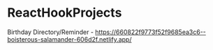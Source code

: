 # ReactHookProjects
Birthday Directory/Reminder - https://660822f9773f52f9685ea3c6--boisterous-salamander-606d2f.netlify.app/
